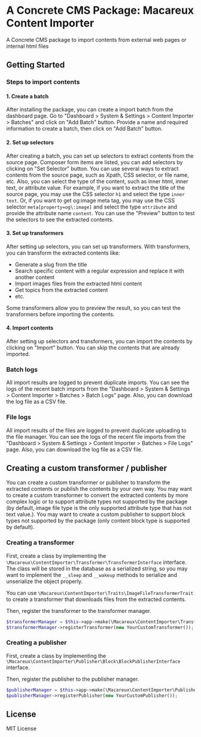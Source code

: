 # A Concrete CMS Package: Macareux Content Importer

A Concrete CMS package to import contents from external web pages or internal html files

## Getting Started

### Steps to import contents

#### 1. Create a batch

After installing the package, you can create a import batch from the dashboard page.
Go to "Dashboard > System & Settings > Content Importer > Batches" and click on "Add Batch" button.
Provide a name and required information to create a batch, then click on "Add Batch" button.

#### 2. Set up selectors

After creating a batch, you can set up selectors to extract contents from the source page.
Composer form items are listed, you can add selectors by clicking on "Set Selector" button.
You can use several ways to extract contents from the source page, such as Xpath, CSS selector, or file name, etc.
Also, you can select the type of the content, such as inner html, inner text, or attribute value.
For example, if you want to extract the title of the source page, you may use the CSS selector `h1` and select the type `inner text`.
Or, if you want to get og:image meta tag, you may use the CSS selector `meta[property=og\:image]` and select the type `attribute` and provide the attribute name `content`.
You can use the "Preview" button to test the selectors to see the extracted contents.

#### 3. Set up transformers

After setting up selectors, you can set up transformers.
With transformers, you can transform the extracted contents like:

- Generate a slug from the title
- Search specific content with a regular expression and replace it with another content
- Import images files from the extracted html content
- Get topics from the extracted content
- etc.

Some transformers allow you to preview the result, so you can test the transformers before importing the contents.

#### 4. Import contents

After setting up selectors and transformers, you can import the contents by clicking on "Import" button.
You can skip the contents that are already imported.

### Batch logs

All import results are logged to prevent duplicate imports.
You can see the logs of the recent batch imports from the "Dashboard > System & Settings > Content Importer > Batches > Batch Logs" page.
Also, you can download the log file as a CSV file.

### File logs

All import results of the files are logged to prevent duplicate uploading to the file manager.
You can see the logs of the recent file imports from the "Dashboard > System & Settings > Content Importer > Batches > File Logs" page.
Also, you can download the log file as a CSV file.

## Creating a custom transformer / publisher

You can create a custom transformer or publisher to transform the extracted contents or publish the contents by your own way.
You may want to create a custom transformer to convert the extracted contents by more complex logic or to support attribute types not supported by the package (by default, image file type is the only supported attribute type that has not text value.).
You may want to create a custom publisher to support block types not supported by the package (only content block type is supported by default).

### Creating a transformer

First, create a class by implementing the `\Macareux\ContentImporter\Transformer\TransformerInterface` interface.
The class will be stored in the database as a serialized string, so you may want to implement the `__sleep` and `__wakeup` methods to serialize and unserialize the object properly.

You can use `\Macareux\ContentImporter\Traits\ImageFileTransformerTrait` to create a transformer that downloads files from the extracted contents.

Then, register the transformer to the transformer manager.

```php
$transformerManager = $this->app->make(\Macareux\ContentImporter\Transformer\TransformerManager::class);
$transformerManager->registerTransformer(new YourCustomTransformer());
```

### Creating a publisher

First, create a class by implementing the `\Macareux\ContentImporter\Publisher\Block\BlockPublisherInterface` interface.

Then, register the publisher to the publisher manager.

```php
$publisherManager = $this->app->make(\Macareux\ContentImporter\Publisher\Block\BlockPublisherManager::class);
$publisherManager->registerPublisher(new YourCustomPublisher());
```

## License

MIT License
